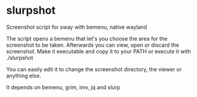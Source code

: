 # slurpshot
Screenshot script for sway with bemenu, native wayland

The script opens a bemenu that let's you choose the area for the screenshot to be taken. Afterwards you can view, open or discard the screenshot. Make it executable and copy it to your PATH or execute it with ./slurpshot

You can easily edit it to change the screenshot directory, the viewer or anything else.

It depends on bemenu, grim, imv, jq and slurp
